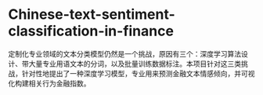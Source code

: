 # Chinese-text-sentiment-classification-in-finance
定制化专业领域的文本分类模型仍然是一个挑战，原因有三个：深度学习算法设计、带大量专业用语文本的分词，以及批量训练数据标注。本项目针对这三类挑战，针对性地提出了一种深度学习模型，专业用来预测金融文本情感倾向，并可视化构建相关行为金融指数。
